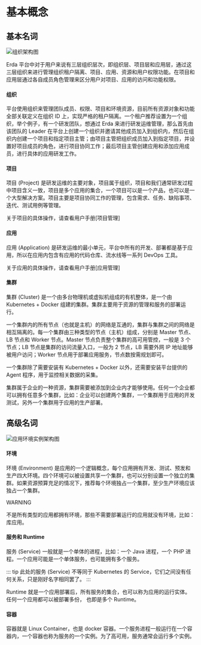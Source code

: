 # 基本概念

## 基本名词

![组织架构图](http://terminus-paas.oss-cn-hangzhou.aliyuncs.com/paas-doc/2021/07/18/55cbf305-035d-49bd-8670-771b620d1cd3.png)

Erda 平台中对于用户来说有三层组织层次，即组织层、项目层和应用层，通过这三层组织来进行管理组织租户隔离、项目、应用、资源和用户权限功能。在项目和应用层通过各自成员角色管理来区分用户对项目、应用的访问和功能权限。

#### 组织
平台使用组织来管理团队成员、权限、项目和环境资源，目前所有资源对象和功能全部关联定义在组织 ID 上，实现严格的租户隔离。一个租户推荐设置为一个组织，举个例子，有一个研发团队，想通过 Erda 来进行研发运维管理，那么首先由该团队的 Leader 在平台上创建一个组织并邀请其他成员加入到组织内，然后在组织内创建一个项目和指定项目主管；由项目主管把组织成员加入到指定项目，并设置好项目成员的角色，进行项目协同工作；最后项目主管创建应用和添加应用成员，进行具体的应用研发工作。

#### 项目
项目 (Project) 是研发运维的主要对象，项目属于组织，项目和我们通常研发过程中项目含义一致，项目是多个应用的集合，一个项目可以是一个产品，也可以是一个大型解决方案。项目主要是项目协同工作的管理，包含需求、任务、缺陷事项、迭代、测试用例等管理。

关于项目的具体操作，请查看用户手册[项目管理]

#### 应用
应用 (Application) 是研发运维的最小单元，平台中所有的开发、部署都是基于应用，所以在应用内包含有应用的代码仓库、流水线等一系列 DevOps 工具。

关于应用的具体操作，请查看用户手册[应用管理]

#### 集群
集群 (Cluster) 是一个由多台物理机或虚拟机组成的有机整体，是一个由 Kubernetes + Docker 组建的集群。集群主要用于资源的管理和服务的部署运行。

一个集群内的所有节点（也就是主机）的网络是互通的，集群与集群之间的网络是相互隔离的。每一个集群由三种类型的节点（主机）组成，分别是 Master 节点、LB 节点和 Worker 节点。Master 节点负责整个集群的高可用管控，一般是 3 个节点；LB 节点是集群的访问流量入口，一般为 2 节点，LB 需要外网 IP 地址能够被用户访问；Worker 节点用于部署应用服务，节点数按需规划即可。

一个集群除了需要安装有 Kubernetes + Docker 以外，还需要安装平台提供的 Agent 程序，用于监控相关数据的采集。

集群属于企业的一种资源，集群需要被添加到企业内才能够使用。任何一个企业都可以拥有任意多个集群，比如：企业可以创建两个集群，一个集群用于应用的开发测试，另外一个集群用于应用的生产部署。

## 高级名词

![应用环境实例架构图](http://terminus-paas.oss-cn-hangzhou.aliyuncs.com/paas-doc/2021/07/19/4d03b30c-2b79-4e53-bbab-bf4919bad36a.png)

#### 环境

环境 (Environment) 是应用的一个逻辑概念，每个应用拥有开发、测试、预发和生产四大环境。四个环境可以被设置共享一个集群，也可以分别设置一个独立的集群。如果资源预算充足的情况下，推荐每个环境独占一个集群，至少生产环境应该独占一个集群。

WARNING

不是所有类型的应用都拥有环境，那些不需要部署运行的应用就没有环境，比如：库应用。

#### 服务和 Runtime

服务 (Service) 一般就是一个单体的进程，比如：一个 Java 进程，一个 PHP 进程。一个应用可能是一个单体服务，也可能拥有多个服务。

::: tip
此处的服务 (Service) 不等同于 Kubernetes 的 Service，它们之间没有任何关系，只是刚好名字相同罢了。
:::

Runtime 就是一个应用部署后，所有服务的集合，也可以称为应用的运行实体。任何一个应用都可以被部署多份， 也即是多个 Runtime。

#### 容器

容器就是 Linux Container，也是 docker 容器。一个服务进程一般运行在一个容器内，一个容器也称为服务的一个实例。为了高可用，服务通常会运行多个实例。

